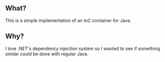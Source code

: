 ## What?

This is a simple implementation of an IoC container for Java.

## Why?

I love .NET's dependency injection system so I wanted to see if something similar could be done with regular Java.
